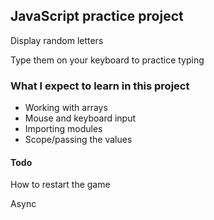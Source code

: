 ## JavaScript practice project

Display random letters

Type them on your keyboard to practice typing

### What I expect to learn in this project

- Working with arrays
- Mouse and keyboard input
- Importing modules
- Scope/passing the values

#### Todo

How to restart the game

Async